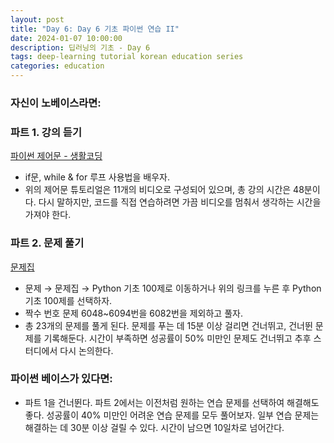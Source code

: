 ```yaml
---
layout: post
title: "Day 6: Day 6 기초 파이썬 연습 II"
date: 2024-01-07 10:00:00
description: 딥러닝의 기초 - Day 6
tags: deep-learning tutorial korean education series
categories: education
---
```



### 자신이 노베이스라면:

### 파트 1. 강의 듣기

[파이썬 제어문 - 생활코딩](https://opentutorials.org/course/4779)

- if문, while & for 루프 사용법을 배우자.
- 위의 제어문 튜토리얼은 11개의 비디오로 구성되어 있으며, 총 강의 시간은 48분이다. 다시 말하지만, 코드를 직접 연습하려면 가끔 비디오를 멈춰서 생각하는 시간을 가져야 한다.

### 파트 2. 문제 풀기

[문제집](https://codeup.kr/problemsetsol.php)

- 문제 → 문제집 → Python 기초 100제로 이동하거나 위의 링크를 누른 후 Python 기초 100제를 선택하자.
- 짝수 번호 문제 6048~6094번을 6082번을 제외하고 풀자.
- 총 23개의 문제를 풀게 된다. 문제를 푸는 데 15분 이상 걸리면 건너뛰고, 건너뛴 문제를 기록해둔다. 시간이 부족하면 성공률이 50% 미만인 문제도 건너뛰고 추후 스터디에서 다시 논의한다.

### 파이썬 베이스가 있다면:

- 파트 1을 건너뛴다. 파트 2에서는 이전처럼 원하는 연습 문제를 선택하여 해결해도 좋다. 성공률이 40% 미만인 어려운 연습 문제를 모두 풀어보자. 일부 연습 문제는 해결하는 데 30분 이상 걸릴 수 있다. 시간이 남으면 10일차로 넘어간다.